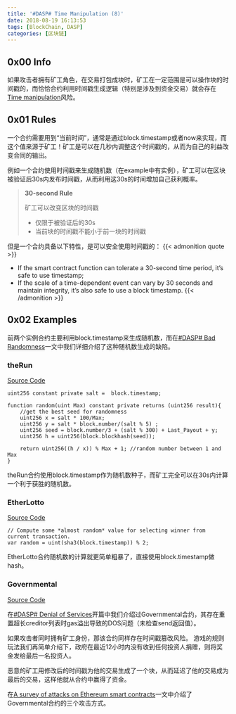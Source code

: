 ```yaml
---
title: '#DASP# Time Manipulation (8)'
date: 2018-08-19 16:13:53
tags: [BlockChain, DASP]
categories: [区块链]
---
```


## 0x00 Info

如果攻击者拥有矿工角色，在交易打包成块时，矿工在一定范围是可以操作块的时间戳的，而恰恰合约利用时间戳生成逻辑（特别是涉及到资金交易）就会存在[Time manipulation](https://www.dasp.co/#item-8)风险。

<!-- more -->

## 0x01 Rules

一个合约需要用到“当前时间”，通常是通过block.timestamp或者now来实现，而这个值来源于矿工！矿工是可以在几秒内调整这个时间戳的，从而为自己的利益改变合同的输出。

例如一个合约使用时间戳来生成随机数（在example中有实例），矿工可以在区块被验证后30s内发布时间戳，从而利用这30s的时间增加自己获利概率。

> **30-second Rule**
>
>矿工可以改变区块的时间戳
>* 仅限于被验证后的30s
>* 当前块的时间戳不能小于前一块的时间戳

但是一个合约具备以下特性，是可以安全使用时间戳的：
{{< admonition quote >}}
* If the smart contract function can tolerate a 30-second time period, it’s safe to use timestamp;
* If the scale of a time-dependent event can vary by 30 seconds and maintain integrity, it’s also safe to use a block timestamp.
{{< /admonition >}}

## 0x02 Examples

前两个实例合约主要利用block.timestamp来生成随机数，而在[#DASP# Bad Randomness](https://houugen.fun/2018/08/09/DASP-Bad-Randomness-6/#more)一文中我们详细介绍了这种随机数生成的缺陷。

### theRun

[Source Code](https://etherscan.io/address/0xcac337492149bdb66b088bf5914bedfbf78ccc18#code)

```solidity
uint256 constant private salt =  block.timestamp;

function random(uint Max) constant private returns (uint256 result){
    //get the best seed for randomness
    uint256 x = salt * 100/Max;
    uint256 y = salt * block.number/(salt % 5) ;
    uint256 seed = block.number/3 + (salt % 300) + Last_Payout + y; 
    uint256 h = uint256(block.blockhash(seed)); 

    return uint256((h / x)) % Max + 1; //random number between 1 and Max
}
```
theRun合约使用block.timestamp作为随机数种子，而矿工完全可以在30s内计算一个利于获胜的随机数。

### EtherLotto

[Source Code](https://etherscan.io/address/0xa11e4ed59dc94e69612f3111942626ed513cb172#code)

```solidity
// Compute some *almost random* value for selecting winner from current transaction.
var random = uint(sha3(block.timestamp)) % 2;
```
EtherLotto合约随机数的计算就更简单粗暴了，直接使用block.timestamp做hash。

### Governmental

[Source Code](https://etherscan.io/address/0xf45717552f12ef7cb65e95476f217ea008167ae3#code)

在[#DASP# Denial of Services](https://houugen.fun/2018/08/09/DASP-Denial-of-Services-6/)开篇中我们介绍过Governmental合约，其存在重置超长creditor列表时gas溢出导致的DOS问题（未检查send返回值）。

如果攻击者同时拥有矿工身份，那该合约同样存在时间戳篡改风险。
游戏的规则玩法我们再简单介绍下，政府在最近12小时内没有收到任何投资人捐赠，则将奖金发给最后一名投资人。

恶意的矿工用修改后的时间戳为他的交易生成了一个块，从而延迟了他的交易成为最后的交易，这样他就从合约中赢得了资金。

在[A survey of attacks on Ethereum smart contracts](https://eprint.iacr.org/2016/1007.pdf)一文中介绍了Governmental合约的三个攻击方式。
